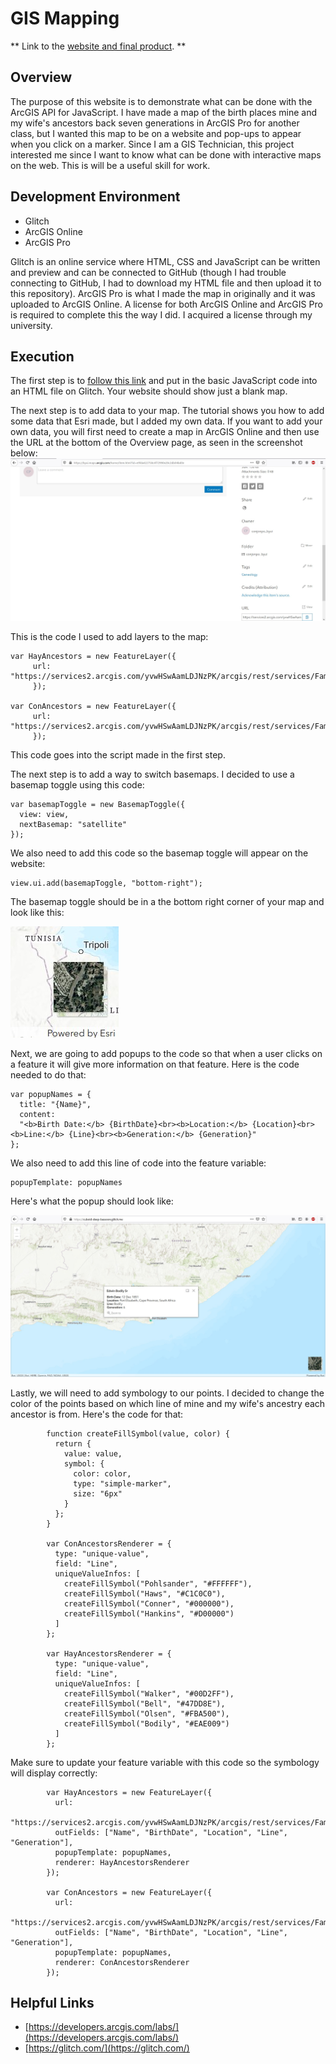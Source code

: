 # GIS Mapping

** Link to the [website and final product](https://cuboid-deep-bassoon.glitch.me/). ** 

## Overview

The purpose of this website is to demonstrate what can be done with the ArcGIS API for JavaScript. I have made a map of the birth places mine and my wife's ancestors back seven generations in ArcGIS Pro for another class, but I wanted this map to be on a website and pop-ups to appear when you click on a marker. Since I am a GIS Technician, this project interested me since I want to know what can be done with interactive maps on the web. This is will be a useful skill for work.

## Development Environment

* Glitch
* ArcGIS Online
* ArcGIS Pro

Glitch is an online service where HTML, CSS and JavaScript can be written and preview and can be connected to GitHub (though I had trouble connecting to GitHub, I had to download my HTML file and then upload it to this repository). ArcGIS Pro is what I made the map in originally and it was uploaded to ArcGIS Online. A license for both ArcGIS Online and ArcGIS Pro is required to complete this the way I did. I acquired a license through my university.

## Execution

The first step is to [follow this link](https://developers.arcgis.com/labs/javascript/create-a-starter-app/) and put in the basic JavaScript code into an HTML file on Glitch. Your website should show just a blank map.

The next step is to add data to your map. The tutorial shows you how to add some data that Esri made, but I added my own data. If you want to add your own data, you will first need to create a map in ArcGIS Online and then use the URL at the bottom of the Overview page, as seen in the screenshot below:
![Screenshot of URL](1.jpg)

This is the code I used to add layers to the map:
```
var HayAncestors = new FeatureLayer({
     url: "https://services2.arcgis.com/yvwHSwAamLDJNzPK/arcgis/rest/services/Family_History_Map/FeatureServer",
     });

var ConAncestors = new FeatureLayer({
     url: "https://services2.arcgis.com/yvwHSwAamLDJNzPK/arcgis/rest/services/Family_History_Map/FeatureServer/1",
     });
```

This code goes into the script made in the first step.

The next step is to add a way to switch basemaps. I decided to use a basemap toggle using this code:
```
var basemapToggle = new BasemapToggle({
  view: view,
  nextBasemap: "satellite"
});
```

We also need to add this code so the basemap toggle will appear on the website:

```
view.ui.add(basemapToggle, "bottom-right");
```

The basemap toggle should be in a the bottom right corner of your map and look like this:

![Screenshot of basemap toggle](2.jpg)

Next, we are going to add popups to the code so that when a user clicks on a feature it will give more information on that feature. Here is the code needed to do that:

```
var popupNames = {
  title: "{Name}",
  content:
  "<b>Birth Date:</b> {BirthDate}<br><b>Location:</b> {Location}<br><b>Line:</b> {Line}<br><b>Generation:</b> {Generation}"
};
```

We also need to add this line of code into the feature variable:
```
popupTemplate: popupNames
```

Here's what the popup should look like:

![Screenshot of popup](3.jpg)

Lastly, we will need to add symbology to our points. I decided to change the color of the points based on which line of mine and my wife's ancestry each ancestor is from. Here's the code for that:
```
        function createFillSymbol(value, color) {
          return {
            value: value,
            symbol: {
              color: color,
              type: "simple-marker",
              size: "6px"
            }
          };
        }

        var ConAncestorsRenderer = {
          type: "unique-value",
          field: "Line",
          uniqueValueInfos: [
            createFillSymbol("Pohlsander", "#FFFFFF"),
            createFillSymbol("Haws", "#C1C0C0"),
            createFillSymbol("Conner", "#000000"),
            createFillSymbol("Hankins", "#D00000")
          ]
        };
        
        var HayAncestorsRenderer = {
          type: "unique-value",
          field: "Line",
          uniqueValueInfos: [
            createFillSymbol("Walker", "#00D2FF"),
            createFillSymbol("Bell", "#47DD8E"),
            createFillSymbol("Olsen", "#FBA500"),
            createFillSymbol("Bodily", "#EAE009")
          ]
        };
```

Make sure to update your feature variable with this code so the symbology will display correctly:

```
        var HayAncestors = new FeatureLayer({
          url:
            "https://services2.arcgis.com/yvwHSwAamLDJNzPK/arcgis/rest/services/Family_History_Map/FeatureServer",
          outFields: ["Name", "BirthDate", "Location", "Line", "Generation"],
          popupTemplate: popupNames,
          renderer: HayAncestorsRenderer
        });

        var ConAncestors = new FeatureLayer({
          url:
            "https://services2.arcgis.com/yvwHSwAamLDJNzPK/arcgis/rest/services/Family_History_Map/FeatureServer/1",
          outFields: ["Name", "BirthDate", "Location", "Line", "Generation"],
          popupTemplate: popupNames,
          renderer: ConAncestorsRenderer
        });
```

## Helpful Links

* [https://developers.arcgis.com/labs/](https://developers.arcgis.com/labs/)
* [https://glitch.com/](https://glitch.com/)
